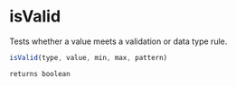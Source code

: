 # isValid

Tests whether a value meets a validation or data type rule.

```javascript
isValid(type, value, min, max, pattern)
```

```javascript
returns boolean
```
